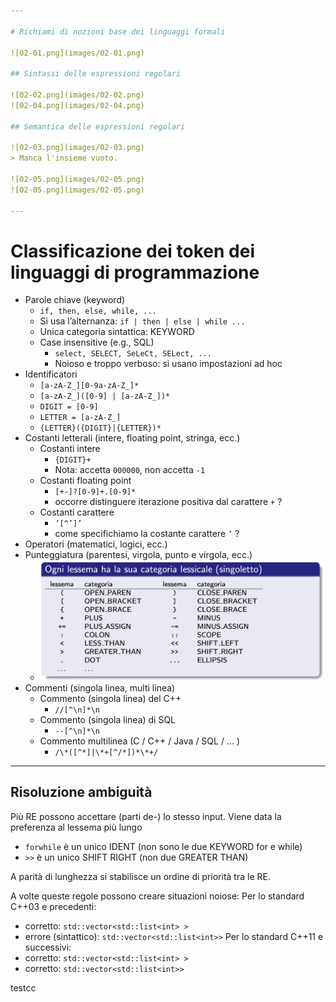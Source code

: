 ```yaml
---

# Richiami di nozioni base dei linguaggi formali

![02-01.png](images/02-01.png)

## Sintassi delle espressioni regolari

![02-02.png](images/02-02.png)
![02-04.png](images/02-04.png)

## Semantica delle espressioni regolari

![02-03.png](images/02-03.png)
> Manca l'insieme vuoto.

![02-05.png](images/02-05.png)
![02-05.png](images/02-05.png)

---
```


# Classificazione dei token dei linguaggi di programmazione
- Parole chiave (keyword)
	- `if, then, else, while, ...`
	- Si usa l’alternanza: `if | then | else | while ...`
	- Unica categoria sintattica: KEYWORD
	- Case insensitive (e.g., SQL)
		- `select, SELECT, SeLeCt, SELect, ...`
		- Noioso e troppo verboso: si usano impostazioni ad hoc
- Identificatori
	- `[a-zA-Z_][0-9a-zA-Z_]*`
	- `[a-zA-Z_]([0-9] | [a-zA-Z_])*`
	- `DIGIT = [0-9] `
	- `LETTER = [a-zA-Z_]`
	- `{LETTER}({DIGIT}|{LETTER})*`
- Costanti letterali (intere, floating point, stringa, ecc.)
	- Costanti intere
		- `{DIGIT}+`
		- Nota: accetta `000000`, non accetta `-1`
	- Costanti floating point
		- `[+-]?[0-9]+.[0-9]*`
		- occorre distinguere iterazione positiva dal carattere `+` ?
	- Costanti carattere
		- `’[^’]’`
		- come specifichiamo la costante carattere `’` ?
- Operatori (matematici, logici, ecc.)
- Punteggiatura (parentesi, virgola, punto e virgola, ecc.)
	- ![02-06.png](images/02-06.png)
- Commenti (singola linea, multi linea)
	- Commento (singola linea) del C++
		- `//[^\n]*\n`
	- Commento (singola linea) di SQL
		- `--[^\n]*\n`
	- Commento multilinea (C / C++ / Java / SQL / ... )
		- `/\*([^*]|\*+[^/*])*\*+/`

---

## Risoluzione ambiguità
Più RE possono accettare (parti de-) lo stesso input.
Viene data la preferenza al lessema più lungo
- `forwhile` è un unico IDENT (non sono le due KEYWORD for e while)
- `>>` è un unico SHIFT RIGHT (non due GREATER THAN)

A parità di lunghezza si stabilisce un ordine di priorità tra le RE.

A volte queste regole possono creare situazioni noiose: 
Per lo standard C++03 e precedenti:
- corretto: `std::vector<std::list<int> >`
- errore (sintattico): `std::vector<std::list<int>>`
Per lo standard C++11 e successivi:
- corretto: `std::vector<std::list<int> >`
- corretto: `std::vector<std::list<int>>`

testcc
